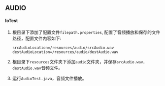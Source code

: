 ## AUDIO


#### IoTest

1. 根目录下添加了配置文件`filepath.properties`, 配置了音频播放和保存的文件路径，配置文件内容如下:   
    ``` 
    srcAudioLocation=/resources/audio/srcAudio.wav
    destAudioLocation=/resources/audio/destAudio.wav
    ```
2. 根目录下`resources`文件夹下添加`audio`文件夹，并保存`srcAudio.wav，destAudio.wav`音频文件。

3. 运行`AudioTest.java`，音频文件播放。